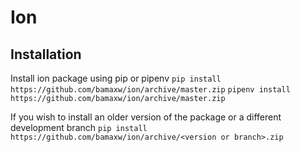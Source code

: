 # Ion

## Installation
Install ion package using pip or pipenv
```pip install https://github.com/bamaxw/ion/archive/master.zip```
```pipenv install https://github.com/bamaxw/ion/archive/master.zip```

If you wish to install an older version of the package or a different development branch
```pip install https://github.com/bamaxw/ion/archive/<version or branch>.zip```
